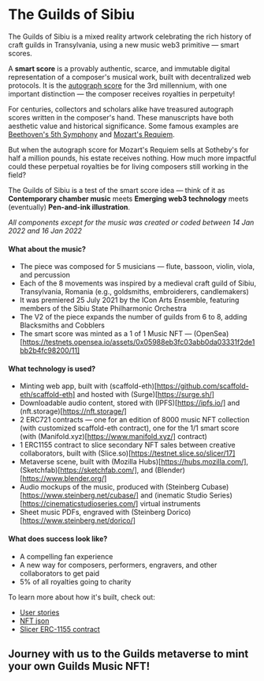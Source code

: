 # The Guilds of Sibiu
The Guilds of Sibiu is a mixed reality artwork celebrating the rich history of craft guilds in Transylvania, using a new music web3 primitive — smart scores.

A **smart score** is a provably authentic, scarce, and immutable digital representation of a composer's musical work, built with decentralized web protocols. It is the [autograph score](https://en.wikipedia.org/wiki/Autograph_(manuscript)) for the 3rd millennium, with one important distinction — the composer receives royalties in perpetuity!

For centuries, collectors and scholars alike have treasured autograph scores written in the composer's hand. These manuscripts have both aesthetic value and historical significance. Some famous examples are [Beethoven's 5th Symphony](https://digital.staatsbibliothek-berlin.de/werkansicht/?PPN=PPN664344127&PHYSID=PHYS_0001) and [Mozart's Requiem](https://www.sothebys.com/en/auctions/ecatalogue/2014/music-continental-books-manuscripts-l14402/lot.199.html).

But when the autograph score for Mozart's Requiem sells at Sotheby's for half a million pounds, his estate receives nothing. How much more impactful could these perpetual royalties be for living composers still working in the field?

The Guilds of Sibiu is a test of the smart score idea — think of it as **Contemporary chamber music** meets **Emerging web3 technology** meets (eventually) **Pen-and-ink illustration**.

_All components except for the music was created or coded between 14 Jan 2022 and 16 Jan 2022_

#### What about the music?
- The piece was composed for 5 musicians — flute, bassoon, violin, viola, and percussion
- Each of the 8 movements was inspired by a medieval craft guild of Sibiu, Transylvania, Romania (e.g., goldsmiths, embroiderers, candlemakers)
- It was premiered 25 July 2021 by the ICon Arts Ensemble, featuring members of the Sibiu State Philharmonic Orchestra
- The V2 of the piece expands the number of guilds from 6 to 8, adding Blacksmiths and Cobblers
- The smart score was minted as a 1 of 1 Music NFT — (OpenSea)[https://testnets.opensea.io/assets/0x05988eb3fc03abb0da03331f2de1bb2b4fc98200/11]

#### What technology is used?
- Minting web app, built with (scaffold-eth)[https://github.com/scaffold-eth/scaffold-eth] and hosted with (Surge)[https://surge.sh/]
- Downloadable audio content, stored with (IPFS)[https://ipfs.io/] and (nft.storage)[https://nft.storage/]
- 2 ERC721 contracts — one for an edition of 8000 music NFT collection (with customized scaffold-eth contract), one for the 1/1 smart score (with (Manifold.xyz)[https://www.manifold.xyz/] contract)
- 1 ERC1155 contract to slice secondary NFT sales between creative collaborators, built with (Slice.so)[https://testnet.slice.so/slicer/17]
- Metaverse scene, built with (Mozilla Hubs)[https://hubs.mozilla.com/], (Sketchfab)[https://sketchfab.com/], and (Blender)[https://www.blender.org/]
- Audio mockups of the music, produced with (Steinberg Cubase)[https://www.steinberg.net/cubase/] and (inematic Studio Series)[https://cinematicstudioseries.com/] virtual instruments
- Sheet music PDFs, engraved with (Steinberg Dorico)[https://www.steinberg.net/dorico/]

#### What does success look like?
-	A compelling fan experience
-	A new way for composers, performers, engravers, and other collaborators to get paid
-	5% of all royalties going to charity

To learn more about how it's built, check out:
- [User stories](./user-stories.md)
- [NFT json](./guilds.json)
- [Slicer ERC-1155 contract](https://testnet.slice.so/slicer/17)

## Journey with us to the Guilds metaverse to mint your own Guilds Music NFT!

